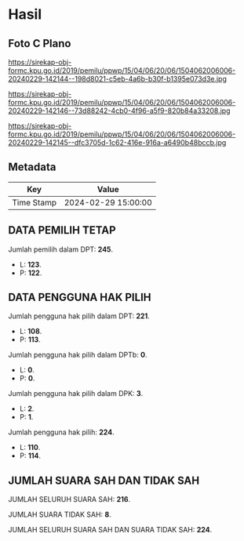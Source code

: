 # Hasil

## Foto C Plano

https://sirekap-obj-formc.kpu.go.id/2019/pemilu/ppwp/15/04/06/20/06/1504062006006-20240229-142144--198d8021-c5eb-4a6b-b30f-b1395e073d3e.jpg

https://sirekap-obj-formc.kpu.go.id/2019/pemilu/ppwp/15/04/06/20/06/1504062006006-20240229-142146--73d88242-4cb0-4f96-a5f9-820b84a33208.jpg

https://sirekap-obj-formc.kpu.go.id/2019/pemilu/ppwp/15/04/06/20/06/1504062006006-20240229-142145--dfc3705d-1c62-416e-916a-a6490b48bccb.jpg


## Metadata

| Key        | Value               |
| ---------- | ------------------- |
| Time Stamp | 2024-02-29 15:00:00 |


## DATA PEMILIH TETAP

Jumlah pemilih dalam DPT: **245**.
 * L: **123**.
 * P: **122**.

## DATA PENGGUNA HAK PILIH

Jumlah pengguna hak pilih dalam DPT: **221**.
 * L: **108**.
 * P: **113**.

Jumlah pengguna hak pilih dalam DPTb: **0**.
 * L: **0**.
 * P: **0**.

Jumlah pengguna hak pilih dalam DPK: **3**.
 * L: **2**.
 * P: **1**.

Jumlah pengguna hak pilih: **224**.
 * L: **110**.
 * P: **114**.

## JUMLAH SUARA SAH DAN TIDAK SAH

JUMLAH SELURUH SUARA SAH: **216**.

JUMLAH SUARA TIDAK SAH: **8**.

JUMLAH SELURUH SUARA SAH DAN SUARA TIDAK SAH: **224**.


